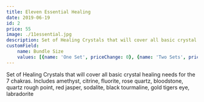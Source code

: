 ```yaml
---
title: Eleven Essential Healing
date: 2019-06-19
id: 2
price: 55
image: ./11essential.jpg
description: Set of Healing Crystals that will cover all basic crystal healing needs for the 7 chakras. Includes amethyst, citrine, fluorite, rose quartz, bloodstone, quartz rough point, red jasper, sodalite, black tourmaline, gold tigers eye, labradorite
customField: 
    name: Bundle Size
    values: [{name: 'One Set', priceChange: 0}, {name: 'Two Sets', priceChange: 100}, {name: 'Three Sets', priceChange: 130}]
---
```


Set of Healing Crystals that will cover all basic crystal healing needs for the 7 chakras. Includes amethyst, citrine, fluorite, rose quartz, bloodstone, quartz rough point, red jasper, sodalite, black tourmaline, gold tigers eye, labradorite